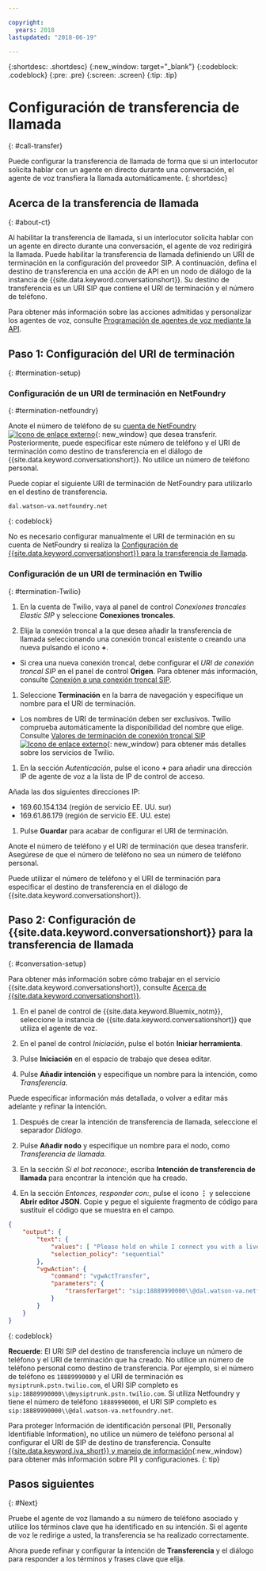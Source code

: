 ```yaml
---

copyright:
  years: 2018
lastupdated: "2018-06-19"

---
```


{:shortdesc: .shortdesc}
{:new_window: target="_blank"}
{:codeblock: .codeblock}
{:pre: .pre}
{:screen: .screen}
{:tip: .tip}


# Configuración de transferencia de llamada
{: #call-transfer}

Puede configurar la transferencia de llamada de forma que si un interlocutor solicita hablar con un agente en directo durante una conversación, el agente de voz transfiera la llamada automáticamente.
{: shortdesc}

## Acerca de la transferencia de llamada
{: #about-ct}

Al habilitar la transferencia de llamada, si un interlocutor solicita hablar con un agente en directo durante una conversación, el agente de voz redirigirá la llamada. Puede habilitar la transferencia de llamada definiendo un URI de terminación en la configuración del proveedor SIP. A continuación, defina el destino de transferencia en una acción de API en un nodo de diálogo de la instancia de {{site.data.keyword.conversationshort}}. Su destino de transferencia es un URI SIP que contiene el URI de terminación y el número de teléfono.

Para obtener más información sobre las acciones admitidas y personalizar los agentes de voz, consulte [Programación de agentes de voz mediante la API](api.html).

## Paso 1: Configuración del URI de terminación
{: #termination-setup}

### Configuración de un URI de terminación en NetFoundry
{: #termination-netfoundry}

Anote el número de teléfono de su [cuenta de NetFoundry ![Icono de enlace externo](../../icons/launch-glyph.svg "Icono de enlace externo")](https://watson.netfoundry.io/watson-login){: new_window} que desea transferir. Posteriormente, puede especificar este número de teléfono y el URI de terminación como destino de transferencia en el diálogo de {{site.data.keyword.conversationshort}}. No utilice un número de teléfono personal.

Puede copiar el siguiente URI de terminación de NetFoundry para utilizarlo en el destino de transferencia.

```
dal.watson-va.netfoundry.net
```
{: codeblock}

No es necesario configurar manualmente el URI de terminación en su cuenta de NetFoundry si realiza la [Configuración de {{site.data.keyword.conversationshort}} para la transferencia de llamada](#conversation-setup).

### Configuración de un URI de terminación en Twilio
{: #termination-Twilio}

1. En la cuenta de Twilio, vaya al panel de control _Conexiones troncales Elastic SIP_ y seleccione **Conexiones troncales**.

1. Elija la conexión troncal a la que desea añadir la transferencia de llamada seleccionando una conexión troncal existente o creando una nueva pulsando el icono **+**.

  * Si crea una nueva conexión troncal, debe configurar el _URI de conexión troncal SIP_ en el panel de control **Origen**.  Para obtener más información, consulte [Conexión a una conexión troncal SIP](connect-SIP.html).

1. Seleccione **Terminación** en la barra de navegación y especifique un nombre para el URI de terminación.

  * Los nombres de URI de terminación deben ser exclusivos. Twilio comprueba automáticamente la disponibilidad del nombre que elige. Consulte [Valores de terminación de conexión troncal SIP ![Icono de enlace externo](../../icons/launch-glyph.svg "Icono de enlace externo")](https://www.twilio.com/docs/api/sip-trunking/getting-started#termination){: new_window} para obtener más detalles sobre los servicios de Twilio.

1. En la sección _Autenticación_, pulse el icono **+** para añadir una dirección IP de agente de voz a la lista de IP de control de acceso.

  Añada las dos siguientes direcciones IP:
   * 169.60.154.134 (región de servicio EE. UU. sur)
   * 169.61.86.179 (región de servicio EE. UU. este)

1. Pulse **Guardar** para acabar de configurar el URI de terminación.

Anote el número de teléfono y el URI de terminación que desea transferir. Asegúrese de que el número de teléfono no sea un número de teléfono personal.

Puede utilizar el número de teléfono y el URI de terminación para especificar el destino de transferencia en el diálogo de {{site.data.keyword.conversationshort}}.


## Paso 2: Configuración de {{site.data.keyword.conversationshort}} para la transferencia de llamada
{: #conversation-setup}

Para obtener más información sobre cómo trabajar en el servicio {{site.data.keyword.conversationshort}}, consulte [Acerca de {{site.data.keyword.conversationshort}}](../conversation/index.html#about).

1. En el panel de control de {{site.data.keyword.Bluemix_notm}}, seleccione la instancia de {{site.data.keyword.conversationshort}} que utiliza el agente de voz.

1. En el panel de control _Iniciación_, pulse el botón **Iniciar herramienta**.

1. Pulse **Iniciación** en el espacio de trabajo que desea editar.

1. Pulse **Añadir intención** y especifique un nombre para la intención, como _Transferencia_.

  Puede especificar información más detallada, o volver a editar más adelante y refinar la intención.

1. Después de crear la intención de transferencia de llamada, seleccione el separador _Diálogo_.

1. Pulse **Añadir nodo** y especifique un nombre para el nodo, como _Transferencia de llamada_.

1. En la sección _Si el bot reconoce:_, escriba **Intención de transferencia de llamada** para encontrar la intención que ha creado.

1. En la sección _Entonces, responder con:_, pulse el icono **&vellip;** y seleccione **Abrir editor JSON**. Copie y pegue el siguiente fragmento de código para sustituir el código que se muestra en el campo.

```json
{
    "output": {
        "text": {
            "values": [ "Please hold on while I connect you with a live agent." ],
            "selection_policy": "sequential"
        },
        "vgwAction": {
            "command": "vgwActTransfer",
            "parameters": {
                "transferTarget": "sip:18889990000\\@dal.watson-va.netfoundry.net"
            }
        }
    }
}
```
{: codeblock}

**Recuerde**: El URI SIP del destino de transferencia incluye un número de teléfono y el URI de terminación que ha creado. No utilice un número de teléfono personal como destino de transferencia. Por ejemplo, si el número de teléfono es `18889990000` y el URI de terminación es `mysiptrunk.pstn.twilio.com`, el URI SIP completo es `sip:18889990000\\@mysiptrunk.pstn.twilio.com`. Si utiliza Netfoundry y tiene el número de teléfono `18889990000`, el URI SIP completo es `sip:18889990000\\@dal.watson-va.netfoundry.net`.

Para proteger Información de identificación personal (PII, Personally Identifiable Information), no utilice un número de teléfono personal al configurar el URI de SIP de destino de transferencia. Consulte [{{site.data.keyword.iva_short}} y manejo de información](infosec.html#configure_infosec){:new_window} para obtener más información sobre PII y configuraciones.
{: tip}

## Pasos siguientes
{: #Next}

Pruebe el agente de voz llamando a su número de teléfono asociado y utilice los términos clave que ha identificado en su intención. Si el agente de voz le redirige a usted, la transferencia se ha realizado correctamente.

Ahora puede refinar y configurar la intención de **Transferencia** y el diálogo para responder a los términos y frases clave que elija.
